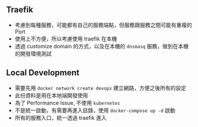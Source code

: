 ## Traefik

- 考慮到每種服務，可能都有自己的服務端點，但服務跟服務之間可能有重複的 Port  
- 使用上不方便，所以考慮使用 traefik 在本機  
- 透過 customize domain 的方式，以及在本機的 `dnsmasq` 服務，做到在本機的開發環境測試  

## Local Development

- 需要先用 `docker network create devops` 建立網路，方便之後所有的設定
- 此份資料是用在本地端開發使用
- 為了 Performance Issue, 不使用 `kubernetes`
- 不是統一啟動，有需要再進入目錄，使用 `docker-compose up -d` 啟動
- 所有的服務入口，統一透過 traefik 進入